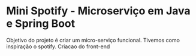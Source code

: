 # Mini Spotify - Microserviço em Java e Spring Boot
Objetivo do projeto é criar um micro-serviço funcional. Tivemos como inspiração o spotify.
Criacao do front-end
